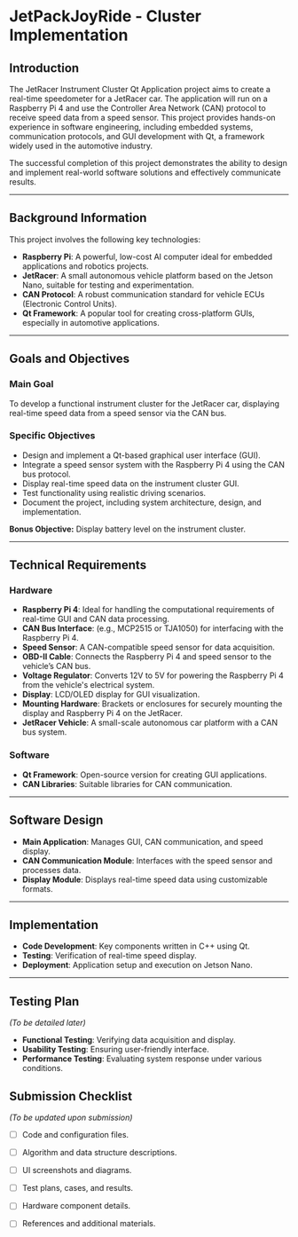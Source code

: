 # **JetPackJoyRide - Cluster Implementation**

## **Introduction**
The JetRacer Instrument Cluster Qt Application project aims to create a real-time speedometer for a JetRacer car. The application will run on a Raspberry Pi 4 and use the Controller Area Network (CAN) protocol to receive speed data from a speed sensor. This project provides hands-on experience in software engineering, including embedded systems, communication protocols, and GUI development with Qt, a framework widely used in the automotive industry.

The successful completion of this project demonstrates the ability to design and implement real-world software solutions and effectively communicate results.

---

## **Background Information**
This project involves the following key technologies:

- **Raspberry Pi**: A powerful, low-cost AI computer ideal for embedded applications and robotics projects.
- **JetRacer**: A small autonomous vehicle platform based on the Jetson Nano, suitable for testing and experimentation.
- **CAN Protocol**: A robust communication standard for vehicle ECUs (Electronic Control Units).
- **Qt Framework**: A popular tool for creating cross-platform GUIs, especially in automotive applications.

---

## **Goals and Objectives**
### **Main Goal**
To develop a functional instrument cluster for the JetRacer car, displaying real-time speed data from a speed sensor via the CAN bus.

### **Specific Objectives**
- Design and implement a Qt-based graphical user interface (GUI).
- Integrate a speed sensor system with the Raspberry Pi 4 using the CAN bus protocol.
- Display real-time speed data on the instrument cluster GUI.
- Test functionality using realistic driving scenarios.
- Document the project, including system architecture, design, and implementation.

**Bonus Objective:** Display battery level on the instrument cluster.

---

## **Technical Requirements**
### **Hardware**
- **Raspberry Pi 4**: Ideal for handling the computational requirements of real-time GUI and CAN data processing.
- **CAN Bus Interface**: (e.g., MCP2515 or TJA1050) for interfacing with the Raspberry Pi 4.
- **Speed Sensor**: A CAN-compatible speed sensor for data acquisition.
- **OBD-II Cable**: Connects the Raspberry Pi 4 and speed sensor to the vehicle’s CAN bus.
- **Voltage Regulator**: Converts 12V to 5V for powering the Raspberry Pi 4 from the vehicle's electrical system.
- **Display**: LCD/OLED display for GUI visualization.
- **Mounting Hardware**: Brackets or enclosures for securely mounting the display and Raspberry Pi 4 on the JetRacer.
- **JetRacer Vehicle**: A small-scale autonomous car platform with a CAN bus system.

### **Software**
- **Qt Framework**: Open-source version for creating GUI applications.
- **CAN Libraries**: Suitable libraries for CAN communication.

---

## **Software Design**
- **Main Application**: Manages GUI, CAN communication, and speed display.
- **CAN Communication Module**: Interfaces with the speed sensor and processes data.
- **Display Module**: Displays real-time speed data using customizable formats.

---

## **Implementation**
- **Code Development**: Key components written in C++ using Qt.
- **Testing**: Verification of real-time speed display.
- **Deployment**: Application setup and execution on Jetson Nano.

---

## **Testing Plan**
*(To be detailed later)*  
- **Functional Testing**: Verifying data acquisition and display.
- **Usability Testing**: Ensuring user-friendly interface.
- **Performance Testing**: Evaluating system response under various conditions.

## **Submission Checklist**
*(To be updated upon submission)*  
- [ ] Code and configuration files.
- [ ] Algorithm and data structure descriptions.
- [ ] UI screenshots and diagrams.
- [ ] Test plans, cases, and results.
- [ ] Hardware component details.
- [ ] References and additional materials.

